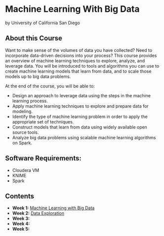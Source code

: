 # Machine Learning With Big Data
by University of California San Diego

## About this Course
Want to make sense of the volumes of data you have collected?  Need to incorporate data-driven decisions into your process?  This course provides an overview of machine learning techniques to explore, analyze, and leverage data.  You will be introduced to tools and algorithms you can use to create machine learning models that learn from data, and to scale those models up to big data problems.

At the end of the course, you will be able to:
*	Design an approach to leverage data using the steps in the machine learning process.
*	Apply machine learning techniques to explore and prepare data for modeling.
*	Identify the type of machine learning problem in order to apply the appropriate set of techniques.
*	Construct models that learn from data using widely available open source tools.
*	Analyze big data problems using scalable machine learning algorithms on Spark.

## Software Requirements:
* Cloudera VM
* KNIME
* Spark

## Contents
* **Week 1:** [Machine Learning with Big Data](./Week1/README.md)
* **Week 2:** [Data Exploration](./Week2/README.md)
* **Week 3:** [](./Week3/README.md)
* **Week 4:** [](./Week4/README.md)
* **Week 5:** [](./Week5/README.md)
